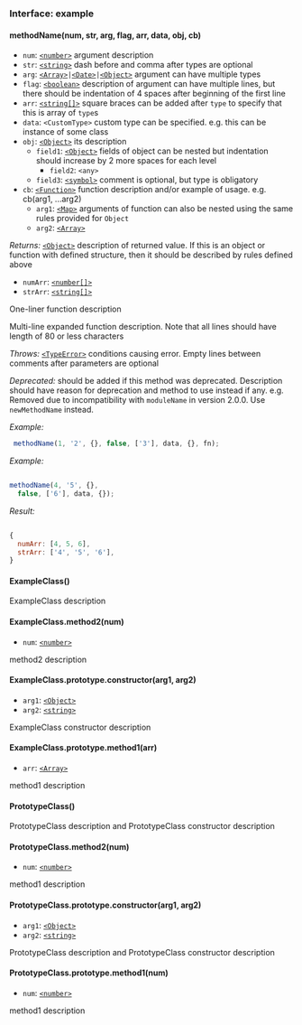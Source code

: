 ### Interface: example

#### methodName(num, str, arg, flag, arr, data, obj, cb)

- `num`: [`<number>`] argument description
- `str`: [`<string>`] dash before and comma after types are optional
- `arg`: [`<Array>`]` | `[`<Date>`]` | `[`<Object>`] argument can have multiple
      types
- `flag`: [`<boolean>`] description of argument can have multiple lines, but
      there should be indentation of 4 spaces after beginning of the first line
- `arr`: [`<string[]>`][`<string>`] square braces can be added after `type` to
      specify that this is array of `type`s
- `data`: `<CustomType>` custom type can be specified. e.g. this can be instance
      of some class
- `obj`: [`<Object>`] its description
  - `field1`: [`<Object>`] fields of object can be nested but indentation should
        increase by 2 more spaces for each level
    - `field2`: `<any>`
  - `field3`: [`<symbol>`] comment is optional, but type is obligatory
- `cb`: [`<Function>`] function description and/or example of usage. e.g.
      cb(arg1, ...arg2)
  - `arg1`: [`<Map>`] arguments of function can also be nested using the same
        rules provided for `Object`
  - `arg2`: [`<Array>`]

_Returns:_ [`<Object>`] description of returned value. If this is an object or
    function with defined structure, then it should be described by rules
    defined above
- `numArr`: [`<number[]>`][`<number>`]
- `strArr`: [`<string[]>`][`<string>`]


One-liner function description

Multi-line expanded function description. Note that all lines should have
length of 80 or less characters

*Throws:* [`<TypeError>`] conditions causing error. Empty lines between comments
    after parameters are optional

*Deprecated:* should be added if this method was deprecated. Description should
    have reason for deprecation and method to use instead if any. e.g. Removed
    due to incompatibility with `moduleName` in version 2.0.0. Use
    `newMethodName` instead.

*Example:* 
```js
 methodName(1, '2', {}, false, ['3'], data, {}, fn);
```

*Example:* 
```js

methodName(4, '5', {},
  false, ['6'], data, {});
```

*Result:* 
```js

{
  numArr: [4, 5, 6],
  strArr: ['4', '5', '6'],
}
```


#### ExampleClass()



ExampleClass description


#### ExampleClass.method2(num)

- `num`: [`<number>`]


method2 description


#### ExampleClass.prototype.constructor(arg1, arg2)

- `arg1`: [`<Object>`]
- `arg2`: [`<string>`]


ExampleClass constructor description


#### ExampleClass.prototype.method1(arr)

- `arr`: [`<Array>`]


method1 description


#### PrototypeClass()



PrototypeClass description and PrototypeClass constructor description


#### PrototypeClass.method2(num)

- `num`: [`<number>`]


method1 description


#### PrototypeClass.prototype.constructor(arg1, arg2)

- `arg1`: [`<Object>`]
- `arg2`: [`<string>`]


PrototypeClass description and PrototypeClass constructor description


#### PrototypeClass.prototype.method1(num)

- `num`: [`<number>`]


method1 description


[`<Object>`]: https://developer.mozilla.org/en-US/docs/Web/JavaScript/Reference/Global_Objects/Object
[`<Date>`]: https://developer.mozilla.org/en-US/docs/Web/JavaScript/Reference/Global_Objects/Date
[`<Function>`]: https://developer.mozilla.org/en-US/docs/Web/JavaScript/Reference/Global_Objects/Function
[`<Map>`]: https://developer.mozilla.org/en-US/docs/Web/JavaScript/Reference/Global_Objects/Map
[`<Array>`]: https://developer.mozilla.org/en-US/docs/Web/JavaScript/Reference/Global_Objects/Array
[`<TypeError>`]: https://developer.mozilla.org/en-US/docs/Web/JavaScript/Reference/Global_Objects/TypeError
[`<boolean>`]: https://developer.mozilla.org/en-US/docs/Web/JavaScript/Data_structures#Boolean_type
[`<number>`]: https://developer.mozilla.org/en-US/docs/Web/JavaScript/Data_structures#Number_type
[`<string>`]: https://developer.mozilla.org/en-US/docs/Web/JavaScript/Data_structures#String_type
[`<symbol>`]: https://developer.mozilla.org/en-US/docs/Web/JavaScript/Data_structures#Symbol_type

